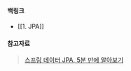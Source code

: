 
#### 백링크

- [[1. JPA]]


#### 참고자료 
 > [스프링 데이터 JPA, 5분 만에 알아보기](https://yozm.wishket.com/magazine/detail/2160/#:~:text=%ED%95%98%EC%9D%B4%EB%B2%84%EB%84%A4%EC%9D%B4%ED%8A%B8%EB%8A%94%20JPA%20%EC%9D%B8%ED%84%B0%ED%8E%98%EC%9D%B4%EC%8A%A4,%EC%88%98%20%EC%9E%88%EA%B2%8C%20%ED%95%98%EB%8A%94%20%EB%8D%B0%20%EC%9E%88%EC%8A%B5%EB%8B%88%EB%8B%A4.)
 